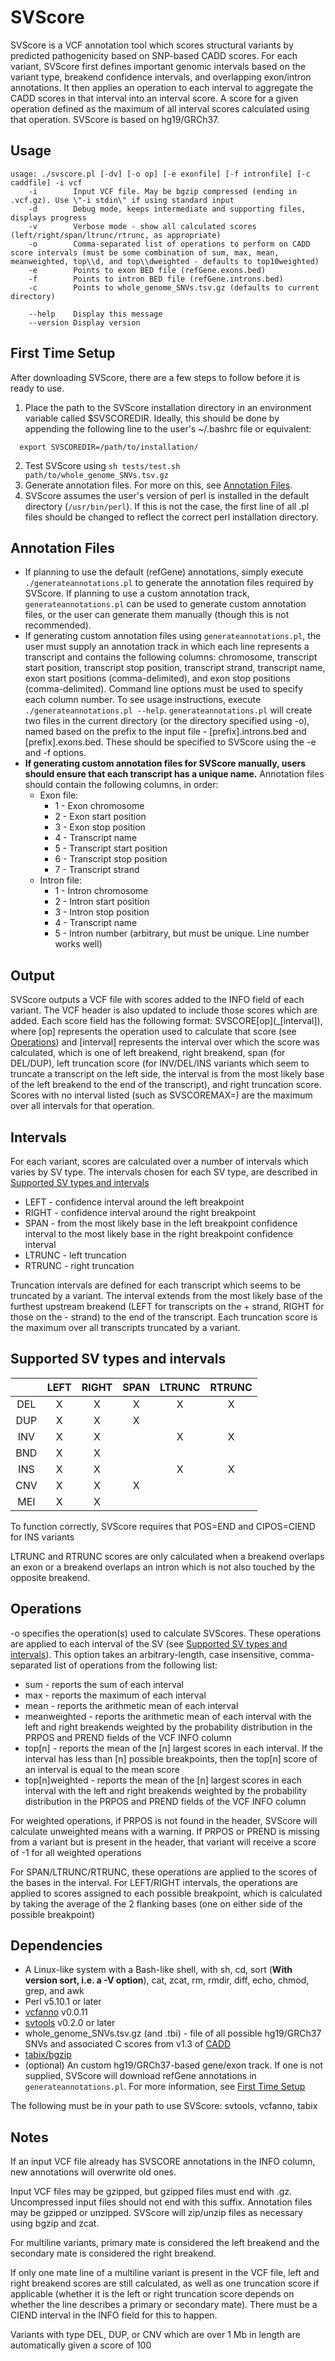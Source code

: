 # SVScore
SVScore is a VCF annotation tool which scores structural variants by predicted pathogenicity based on SNP-based CADD scores. For each variant, SVScore first defines important genomic intervals based on the variant type, breakend confidence intervals, and overlapping exon/intron annotations. It then applies an operation to each interval to aggregate the CADD scores in that interval into an interval score. A score for a given operation defined as the maximum of all interval scores calculated using that operation. SVScore is based on hg19/GRCh37.

## Usage
```
usage: ./svscore.pl [-dv] [-o op] [-e exonfile] [-f intronfile] [-c caddfile] -i vcf
    -i        Input VCF file. May be bgzip compressed (ending in .vcf.gz). Use \"-i stdin\" if using standard input
    -d        Debug mode, keeps intermediate and supporting files, displays progress
    -v        Verbose mode - show all calculated scores (left/right/span/ltrunc/rtrunc, as appropriate)
    -o        Comma-separated list of operations to perform on CADD score intervals (must be some combination of sum, max, mean, meanweighted, top\\d, and top\\dweighted - defaults to top10weighted)
    -e        Points to exon BED file (refGene.exons.bed)
    -f        Points to intron BED file (refGene.introns.bed)
    -c        Points to whole_genome_SNVs.tsv.gz (defaults to current directory)

    --help    Display this message
    --version Display version
```

## First Time Setup
After downloading SVScore, there are a few steps to follow before it is ready to use.
  1. Place the path to the SVScore installation directory in an environment variable called $SVSCOREDIR. Ideally, this should be done by appending the following line to the user's ~/.bashrc file or equivalent:
  ```
    export SVSCOREDIR=/path/to/installation/
  ```
  2. Test SVScore using `sh tests/test.sh path/to/whole_genome_SNVs.tsv.gz`
  3. Generate annotation files. For more on this, see [Annotation Files](#annotation-files).
  4. SVScore assumes the user's version of perl is installed in the default directory (`/usr/bin/perl`). If this is not the case, the first line of all .pl files should be changed to reflect the correct perl installation directory.

## Annotation Files
  * If planning to use the default (refGene) annotations, simply execute `./generateannotations.pl` to generate the annotation files required by SVScore. If planning to use a custom annotation track, `generateannotations.pl` can be used to generate custom annotation files, or the user can generate them manually (though this is not recommended).
  * If generating custom annotation files using `generateannotations.pl`, the user must supply an annotation track in which each line represents a transcript and contains the following columns: chromosome, transcript start position, transcript stop position, transcript strand, transcript name, exon start positions (comma-delimited), and exon stop positions (comma-delimited). Command line options must be used to specify each column number. To see usage instructions, execute `./generateannotations.pl --help`. `generateannotations.pl` will create two files in the current directory (or the directory specified using -o), named based on the prefix to the input file - [prefix].introns.bed and [prefix].exons.bed. These should be specified to SVScore using the -e and -f options.
  * **If generating custom annotation files for SVScore manually, users should ensure that each transcript has a unique name.** Annotation files should contain the following columns, in order:
    * Exon file:
      * 1 - Exon chromosome 
      * 2 - Exon start position
      * 3 - Exon stop position
      * 4 - Transcript name
      * 5 - Transcript start position
      * 6 - Transcript stop position
      * 7 - Transcript strand
    * Intron file:
      * 1 - Intron chromosome
      * 2 - Intron start position
      * 3 - Intron stop position
      * 4 - Transcript name
      * 5 - Intron number (arbitrary, but must be unique. Line number works well)

## Output
SVScore outputs a VCF file with scores added to the INFO field of each variant. The VCF header is also updated to include those scores which are added. Each score field has the following format: SVSCORE\[op\](_[interval]), where [op] represents the operation used to calculate that score (see [Operations](#operations)) and [interval] represents the interval over which the score was calculated, which is one of left breakend, right breakend, span (for DEL/DUP), left truncation score (for INV/DEL/INS variants which seem to truncate a transcript on the left side, the interval is from the most likely base of the left breakend to the end of the transcript), and right truncation score. Scores with no interval listed (such as SVSCOREMAX=) are the maximum over all intervals for that operation.

## Intervals
For each variant, scores are calculated over a number of intervals which varies by SV type. The intervals chosen for each SV type, are described in [Supported SV types and intervals](#supported-sv-types-and-intervals)
* LEFT - confidence interval around the left breakpoint
* RIGHT - confidence interval around the right breakpoint
* SPAN - from the most likely base in the left breakpoint confidence interval to the most likely base in the right breakpoint confidence interval
* LTRUNC - left truncation
* RTRUNC - right truncation

Truncation intervals are defined for each transcript which seems to be truncated by a variant. The interval extends from the most likely base of the furthest upstream breakend (LEFT for transcripts on the + strand, RIGHT for those on the - strand) to the end of the transcript. Each truncation score is the maximum over all transcripts truncated by a variant.

## Supported SV types and intervals
|      | LEFT | RIGHT | SPAN | LTRUNC | RTRUNC |
|:----:|:----:|:-----:|:----:|:------:|:------:|
| DEL  |  X   |   X   |  X   |    X   |    X   |
| DUP  |  X   |   X   |  X   |        |        |
| INV  |  X   |   X   |      |    X   |    X   |
| BND  |  X   |   X   |      |        |        |
| INS  |  X   |   X   |      |    X   |    X   |
| CNV  |  X   |   X   |  X   |        |        |
| MEI  |  X   |   X   |      |        |        |

To function correctly, SVScore requires that POS=END and CIPOS=CIEND for INS variants

LTRUNC and RTRUNC scores are only calculated when a breakend overlaps an exon or a breakend overlaps an intron which is not also touched by the opposite breakend.

## Operations
-o specifies the operation(s) used to calculate SVScores. These operations are applied to each interval of the SV (see [Supported SV types and intervals](#supported-sv-types-and-intervals)). This option takes an arbitrary-length, case insensitive, comma-separated list of operations from the following list:
* sum - reports the sum of each interval
* max - reports the maximum of each interval
* mean - reports the arithmetic mean of each interval
* meanweighted - reports the arithmetic mean of each interval with the left and right breakends weighted by the probability distribution in the PRPOS and PREND fields of the VCF INFO column 
* top[n] - reports the mean of the [n] largest scores in each interval. If the interval has less than [n] possible breakpoints, then the top[n] score of an interval is equal to the mean score
* top[n]weighted - reports the mean of the [n] largest scores in each interval with the left and right breakends weighted by the probability distribution in the PRPOS and PREND fields of the VCF INFO column

For weighted operations, if PRPOS is not found in the header, SVScore will calculate unweighted means with a warning. If PRPOS or PREND is missing from a variant but is present in the header, that variant will receive a score of -1 for all weighted operations

For SPAN/LTRUNC/RTRUNC, these operations are applied to the scores of the bases in the interval. For LEFT/RIGHT intervals, the operations are applied to scores assigned to each possible breakpoint, which is calculated by taking the average of the 2 flanking bases (one on either side of the possible breakpoint)

## Dependencies
* A Linux-like system with a Bash-like shell, with sh, cd, sort (**With version sort, i.e. a -V option**), cat, zcat, rm, rmdir, diff, echo, chmod, grep, and awk
* Perl v5.10.1 or later
* [vcfanno](https://www.github.com/brentp/vcfanno) v0.0.11
* [svtools](https://github.com/hall-lab/svtools/releases/latest) v0.2.0 or later
* whole_genome_SNVs.tsv.gz (and .tbi) - file of all possible hg19/GRCh37 SNVs and associated C scores from v1.3 of [CADD](http://cadd.gs.washington.edu/download) 
* [tabix/bgzip](https://github.com/samtools/htslib)
* (optional) An custom hg19/GRCh37-based gene/exon track. If one is not supplied, SVScore will download refGene annotations in `generateannotations.pl`. For more information, see [First Time Setup](#first-time-setup)

The following must be in your path to use SVScore: svtools, vcfanno, tabix
  
## Notes
If an input VCF file already has SVSCORE annotations in the INFO column, new annotations will overwrite old ones.

Input VCF files may be gzipped, but gzipped files must end with .gz. Uncompressed input files should not end with this suffix. Annotation files may be gzipped or unzipped. SVScore will zip/unzip files as necessary using bgzip and zcat.

For multiline variants, primary mate is considered the left breakend and the secondary mate is considered the right breakend.

If only one mate line of a multiline variant is present in the VCF file, left and right breakend scores are still calculated, as well as one truncation score if applicable (whether it is the left or right truncation score depends on whether the line describes a primary or secondary mate). There must be a CIEND interval in the INFO field for this to happen.

Variants with type DEL, DUP, or CNV which are over 1 Mb in length are automatically given a score of 100
